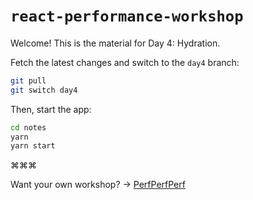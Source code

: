 # `react-performance-workshop` <img src="https://user-images.githubusercontent.com/2953267/212215914-68e776eb-ed5f-439a-85dd-d31759a03196.svg" width="6">

Welcome! This is the material for Day 4: Hydration.

Fetch the latest changes and switch to the `day4` branch:

```sh
git pull
git switch day4
```

Then, start the app:

```sh
cd notes
yarn
yarn start
```

⌘⌘⌘

Want your own workshop? → [PerfPerfPerf](https://3perf.com)
